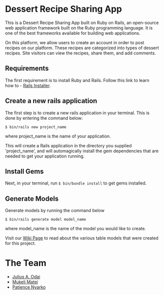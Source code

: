# Dessert Recipe Sharing App

This is a Dessert Recipe Sharing App built on Ruby on Rails, an open-source web application framework built on the Ruby programming language. It is one of the best frameworks available for building web applications.

On this platform, we allow users to create an account in order to post recipes on our platform. These recipes are categorized into types of dessert recipes. Site visitors can view the recipes, share them, and add comments.

## Requirements

The first requirement is to install Ruby and Rails. Follow this link to learn how to  - [Rails Installer](http://railsinstaller.org/).

## Create a new rails application

The first step is to create a new rails application in your terminal. This is done by entering the command below:

```rails
$ bin/rails new project_name
```
where project_name is the name of your application.

This will create a Rails application in the directory you supplied 'project_name', and will automagically install the gem dependencies that are needed to get your application running.

## Install Gems

Next, in your terminal, run `$ bin/bundle install` to get gems installed.

## Generate Models

Generate models by running the command below

```rails
$ bin/rails generate model model_name
```
where model_name is the name of the model you would like to create.

Visit our [Wiki Page](https://github.com/jlsodai/dessert-recipes/wiki) to read about the various table models that were created for this project.


# The Team
- [Julius A. Odai](https://github.com/jlsodai/)
- [Mukeli Matei](https://github.com/Mukeli)
- [Patience Nyarko](https://github.com/Dokuah)